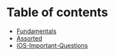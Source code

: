 # Table of contents

* [Fundamentals](README.md)
* [Assorted](Assorted.md)
* [iOS-Important-Questions](ios-important-questions.md)
